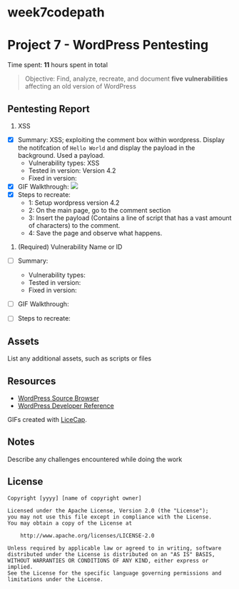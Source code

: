 # week7codepath
# Project 7 - WordPress Pentesting

Time spent: **11** hours spent in total

> Objective: Find, analyze, recreate, and document **five vulnerabilities** affecting an old version of WordPress

## Pentesting Report

1. XSS
  - [x] Summary: XSS; exploiting the comment box within wordpress. Display the notifcation of `Hello World` and display the payload in                    the background. Used a payload.
    - Vulnerability types: XSS
    - Tested in version: Version 4.2
    - Fixed in version: 
  - [x] GIF Walkthrough: ![](https://imgur.com/E7DrIm3)
  - [x] Steps to recreate: 
      - 1: Setup wordpress version 4.2
      - 2: On the main page, go to the comment section
      - 3: Insert the payload (Contains a line of script that has a vast amount of characters) to the comment.
      - 4: Save the page and observe what happens.

1. (Required) Vulnerability Name or ID
  - [ ] Summary: 
    - Vulnerability types:
    - Tested in version:
    - Fixed in version: 
  - [ ] GIF Walkthrough: 
  - [ ] Steps to recreate: 


## Assets

List any additional assets, such as scripts or files

## Resources

- [WordPress Source Browser](https://core.trac.wordpress.org/browser/)
- [WordPress Developer Reference](https://developer.wordpress.org/reference/)

GIFs created with [LiceCap](http://www.cockos.com/licecap/).

## Notes

Describe any challenges encountered while doing the work

## License

    Copyright [yyyy] [name of copyright owner]

    Licensed under the Apache License, Version 2.0 (the "License");
    you may not use this file except in compliance with the License.
    You may obtain a copy of the License at

        http://www.apache.org/licenses/LICENSE-2.0

    Unless required by applicable law or agreed to in writing, software
    distributed under the License is distributed on an "AS IS" BASIS,
    WITHOUT WARRANTIES OR CONDITIONS OF ANY KIND, either express or implied.
    See the License for the specific language governing permissions and
    limitations under the License.
